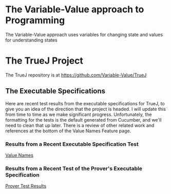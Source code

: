 # The Variable-Value approach to Programming
The Variable-Value approach uses variables for changing state and values for understanding states

# The TrueJ Project

The TrueJ repository is at
<https://github.com/Variable-Value/TrueJ>

## The Executable Specifications

Here are recent test results from the executable specifications for TrueJ, to give you an idea of the direction that the 
project is headed. I will update this from time to time as we make significant progress. Unfortunately, the formatting for the tests is the default generated from Cucumber, and we'll need to clean that up later. There is a review of other related work and references at the bottom of the Value Names Feature page.

### Results from a Recent Executable Specification Test
[Value Names](https://variable-value.github.io/ValueName/)

### Results from a Recent Test of the Prover's Executable Specification
[Prover Test Results](https://variable-value.github.io/target/)
